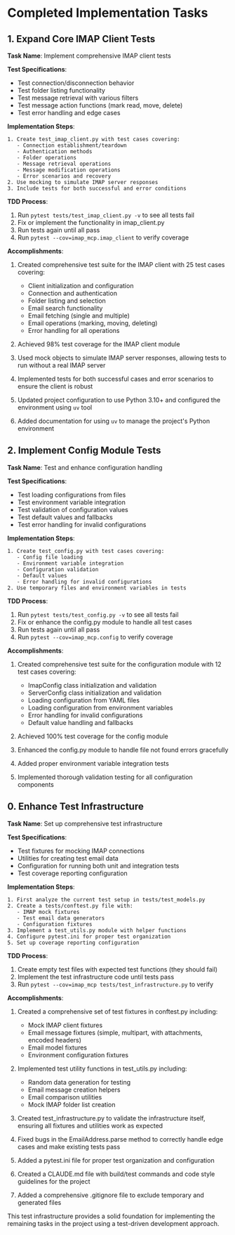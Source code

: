 # Completed Implementation Tasks

## 1. Expand Core IMAP Client Tests

**Task Name**: Implement comprehensive IMAP client tests

**Test Specifications**:
- Test connection/disconnection behavior
- Test folder listing functionality
- Test message retrieval with various filters
- Test message action functions (mark read, move, delete)
- Test error handling and edge cases

**Implementation Steps**:
```
1. Create test_imap_client.py with test cases covering:
   - Connection establishment/teardown
   - Authentication methods
   - Folder operations
   - Message retrieval operations
   - Message modification operations
   - Error scenarios and recovery
2. Use mocking to simulate IMAP server responses
3. Include tests for both successful and error conditions
```

**TDD Process**:
1. Run `pytest tests/test_imap_client.py -v` to see all tests fail
2. Fix or implement the functionality in imap_client.py
3. Run tests again until all pass
4. Run `pytest --cov=imap_mcp.imap_client` to verify coverage

**Accomplishments**:

1. Created comprehensive test suite for the IMAP client with 25 test cases covering:
   - Client initialization and configuration
   - Connection and authentication
   - Folder listing and selection
   - Email search functionality
   - Email fetching (single and multiple)
   - Email operations (marking, moving, deleting)
   - Error handling for all operations

2. Achieved 98% test coverage for the IMAP client module

3. Used mock objects to simulate IMAP server responses, allowing tests to run without a real IMAP server

4. Implemented tests for both successful cases and error scenarios to ensure the client is robust

5. Updated project configuration to use Python 3.10+ and configured the environment using `uv` tool

6. Added documentation for using `uv` to manage the project's Python environment

## 2. Implement Config Module Tests

**Task Name**: Test and enhance configuration handling

**Test Specifications**:
- Test loading configurations from files
- Test environment variable integration
- Test validation of configuration values
- Test default values and fallbacks
- Test error handling for invalid configurations

**Implementation Steps**:
```
1. Create test_config.py with test cases covering:
   - Config file loading
   - Environment variable integration
   - Configuration validation
   - Default values
   - Error handling for invalid configurations
2. Use temporary files and environment variables in tests
```

**TDD Process**:
1. Run `pytest tests/test_config.py -v` to see all tests fail
2. Fix or enhance the config.py module to handle all test cases
3. Run tests again until all pass
4. Run `pytest --cov=imap_mcp.config` to verify coverage

**Accomplishments**:

1. Created comprehensive test suite for the configuration module with 12 test cases covering:
   - ImapConfig class initialization and validation
   - ServerConfig class initialization and validation
   - Loading configuration from YAML files
   - Loading configuration from environment variables
   - Error handling for invalid configurations
   - Default value handling and fallbacks

2. Achieved 100% test coverage for the config module

3. Enhanced the config.py module to handle file not found errors gracefully

4. Added proper environment variable integration tests

5. Implemented thorough validation testing for all configuration components

## 0. Enhance Test Infrastructure

**Task Name**: Set up comprehensive test infrastructure

**Test Specifications**:
- Test fixtures for mocking IMAP connections
- Utilities for creating test email data
- Configuration for running both unit and integration tests
- Test coverage reporting configuration

**Implementation Steps**:
```
1. First analyze the current test setup in tests/test_models.py
2. Create a tests/conftest.py file with:
   - IMAP mock fixtures
   - Test email data generators
   - Configuration fixtures
3. Implement a test_utils.py module with helper functions
4. Configure pytest.ini for proper test organization
5. Set up coverage reporting configuration
```

**TDD Process**:
1. Create empty test files with expected test functions (they should fail)
2. Implement the test infrastructure code until tests pass
3. Run `pytest --cov=imap_mcp tests/test_infrastructure.py` to verify

**Accomplishments**:

1. Created a comprehensive set of test fixtures in conftest.py including:
   - Mock IMAP client fixtures
   - Email message fixtures (simple, multipart, with attachments, encoded headers)
   - Email model fixtures
   - Environment configuration fixtures

2. Implemented test utility functions in test_utils.py including:
   - Random data generation for testing
   - Email message creation helpers
   - Email comparison utilities
   - Mock IMAP folder list creation

3. Created test_infrastructure.py to validate the infrastructure itself, ensuring all fixtures and utilities work as expected

4. Fixed bugs in the EmailAddress.parse method to correctly handle edge cases and make existing tests pass

5. Added a pytest.ini file for proper test organization and configuration

6. Created a CLAUDE.md file with build/test commands and code style guidelines for the project

7. Added a comprehensive .gitignore file to exclude temporary and generated files

This test infrastructure provides a solid foundation for implementing the remaining tasks in the project using a test-driven development approach.
